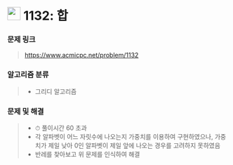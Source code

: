 # <img src="https://d2gd6pc034wcta.cloudfront.net/tier/13.svg" width="30">  1132: 합

### 문제 링크

> https://www.acmicpc.net/problem/1132



### 알고리즘 분류

>- 그리디 알고리즘



### 문제 및 해결

>- ⏱ 풀이시간 60 초과
>- 각 알파벳이 어느 자릿수에 나오는지 가중치를 이용하여 구현하였으나, 가중치가 제일 낮아 0인 알파벳이 제일 앞에 나오는 경우를 고려하지 못하였음
>- 반레를 찾아보고 위 문제를 인식하여 해결

